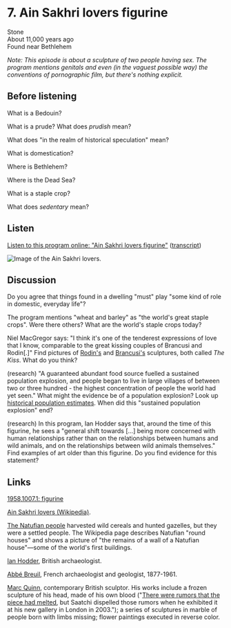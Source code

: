 # 7. Ain Sakhri lovers figurine
Stone  
About 11,000 years ago  
Found near Bethlehem

*Note: This episode is about a sculpture of two people having sex. The
program mentions genitals and even (in the vaguest possible way) the
conventions of pornographic film, but there's nothing explicit.*


## Before listening

What is a Bedouin?

What is a prude? What does *prudish* mean?

What does "in the realm of historical speculation" mean?

What is domestication?

Where is Bethlehem?

Where is the Dead Sea?

What is a staple crop?

What does *sedentary* mean?


## Listen

[Listen to this program online:
"Ain Sakhri lovers figurine"](http://www.bbc.co.uk/ahistoryoftheworld/objects/vNEwNR8rSzGPSwSn3yeJwA)
([transcript](http://www.bbc.co.uk/ahistoryoftheworld/about/transcripts/episode7/))

![Image of the Ain Sakhri lovers.](https://upload.wikimedia.org/wikipedia/commons/thumb/1/1a/Lovers_9000BC_british_museum.jpg/318px-Lovers_9000BC_british_museum.jpg)


## Discussion

Do you agree that things found in a dwelling "must" play "some kind of
role in domestic, everyday life"?

The program mentions "wheat and barley" as "the world's great staple
crops". Were there others? What are the world's staple crops today?

Niel MacGregor says: "I think it's one of the tenderest expressions of
love that I know, comparable to the great kissing couples of Brancusi
and Rodin[.]" Find pictures of
[Rodin's](http://www.musee-rodin.fr/en/collections/sculptures/kiss) and
[Brancusi's](http://www.philamuseum.org/collections/permanent/51306.html)
sculptures, both called *The Kiss*. What do you think?

(research) "A guaranteed abundant food source fuelled a sustained
population explosion, and people began to live in large villages of
between two or three hundred - the highest concentration of people the
world had yet seen." What might the evidence be of a population
explosion?  Look up [historical population
estimates](https://en.wikipedia.org/wiki/World_population_estimates).
When did this "sustained population explosion" end?

(research) In this program, Ian Hodder says that, around the time of
this figurine, he sees a "general shift towards [...] being more
concerned with human relationships rather than on the relationships
between humans and wild animals, and on the relationships between wild
animals themselves." Find examples of art older than this figurine. Do
you find evidence for this statement?


## Links

[1958,1007.1: figurine](http://www.britishmuseum.org/research/collection_online/collection_object_details.aspx?objectId=1358965&partId=1)

[Ain Sakhri lovers (Wikipedia)](https://en.wikipedia.org/wiki/Ain_Sakhri_lovers).

[The Natufian people](https://en.wikipedia.org/wiki/Natufian_culture)
harvested wild cereals and hunted gazelles, but they were a settled
people. The Wikipedia page describes Natufian "round houses" and shows a
picture of "the remains of a wall of a Natufian house"—some of the
world's first buildings.

[Ian Hodder](https://en.wikipedia.org/wiki/Ian_Hodder), British
archaeologist.

[Abbé Breuil](https://en.wikipedia.org/wiki/Henri_Breuil), French
archaeologist and geologist, 1877-1961.

[Marc Quinn](http://marcquinn.com/), contemporary British sculptor. His
works include a frozen sculpture of his head, made of his own blood
("[There were rumors that the piece had
melted](https://en.wikipedia.org/wiki/Marc_Quinn#.22Self.22_.28ongoing_project.29),
but Saatchi dispelled those rumors when he exhibited it at his new
gallery in London in 2003."); a series of sculptures in marble of people
born with limbs missing; flower paintings executed in reverse color.
